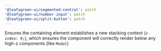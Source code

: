 ```yaml
---
'@leafygreen-ui/segmented-control': patch
'@leafygreen-ui/number-input': patch
'@leafygreen-ui/split-button': patch
---
```


Ensures the containing element establishes a new stacking context (`z-index: 0;`), which ensures the component will correctly render below any high-z components (like `Modal`)
